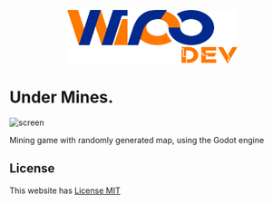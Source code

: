 <p align="center">
    <img src="https://github.com/wipodev/wipodev/blob/main/assets/logo-main.svg" width="300" title="AJ-Wi">
</p>

# Under Mines.

![screen](/screenshot/screen.png)

Mining game with randomly generated map, using the Godot engine

## License

This website has [License MIT](LICENCE)
